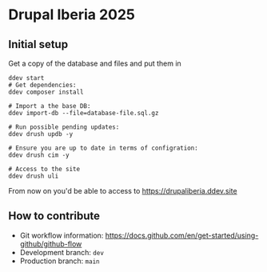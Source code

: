 # Drupal Iberia 2025

## Initial setup

Get a copy of the database and files and put them in
```shell
ddev start
# Get dependencies:
ddev composer install

# Import a the base DB:
ddev import-db --file=database-file.sql.gz

# Run possible pending updates:
ddev drush updb -y

# Ensure you are up to date in terms of configration:
ddev drush cim -y

# Access to the site
ddev drush uli
```

From now on you'd be able to access to https://drupaliberia.ddev.site

## How to contribute

 - Git workflow information: https://docs.github.com/en/get-started/using-github/github-flow
 - Development branch: ```dev```
 - Production branch: ```main```
